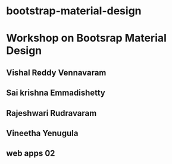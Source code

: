# bootstrap-material-design

# Workshop on Bootsrap Material Design

## Vishal Reddy Vennavaram
## Sai krishna Emmadishetty
## Rajeshwari Rudravaram
## Vineetha Yenugula
## web apps 02 


